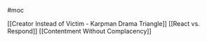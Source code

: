 #moc


[[Creator Instead of Victim - Karpman Drama Triangle]]
[[React vs. Respond]]
[[Contentment Without Complacency]]
